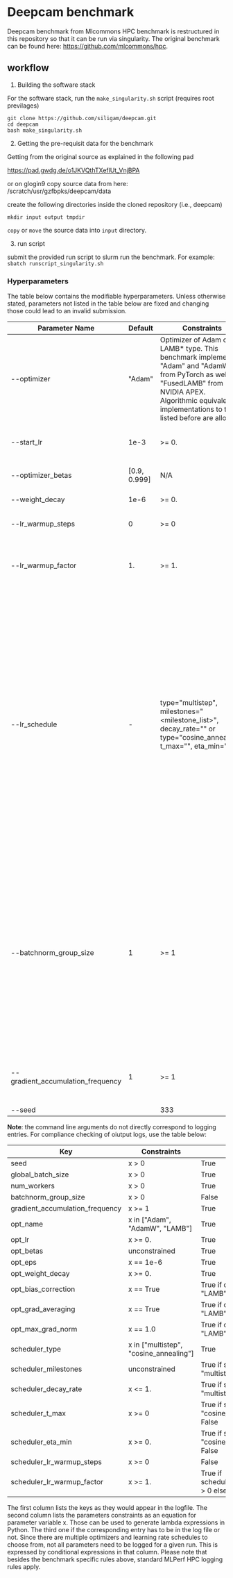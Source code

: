 # Deepcam benchmark 
Deepcam benchmark from Mlcommons HPC benchmark is restructured in this repository so that it can be run via singularity.
The original benchmark can be found here: https://github.com/mlcommons/hpc.

## workflow

1. Building the software stack

For the software stack, run the `make_singularity.sh` script (requires root previlages) 

```
git clone https://github.com/siligam/deepcam.git
cd deepcam
bash make_singularity.sh
```

2. Getting the pre-requisit data for the benchmark

Getting from the original source as explained in the following pad

https://pad.gwdg.de/o1JKVQthTXeflUt_VnjBPA

or on glogin9 copy source data from here:
/scratch/usr/gzfbpks/deepcam/data

create the following directories inside the cloned repository (i.e., deepcam)

```
mkdir input output tmpdir
```

`copy` or `move` the source data into `input` directory.


3. run script

submit the provided run script to slurm run the benchmark. 
For example: ```sbatch runscript_singularity.sh```

### Hyperparameters
The table below contains the modifiable hyperparameters. Unless otherwise stated, parameters not listed in the table below are fixed and changing those could lead to an invalid submission.

Parameter Name	| Default	| Constraints	| Description
| --- | --- | --------- | -------- |
--optimizer	| "Adam"	| Optimizer of Adam or LAMB* type. This benchmark implements "Adam" and "AdamW" from PyTorch as well as "FusedLAMB" from NVIDIA APEX. Algorithmic equivalent implementations to those listed before are allowed. |	The optimizer to choose
--start_lr	|	1e-3	| >= 0.	|	Start learning rate (or base learning rate if warmup is used)
--optimizer_betas	|	[0.9, 0.999]	|	N/A		| Momentum terms for Adam-type optimizers
--weight_decay	|	1e-6		| >= 0.		| L2 weight regularization term
--lr_warmup_steps	|	0		| >= 0	|	Number of steps for learning rate warmup
--lr_warmup_factor	|	1.		| >= 1. 	|	When warmup is used, the target learning_rate will be lr_warmup_factor * start_lr
--lr_schedule	|	-		|type="multistep", milestones="<milestone_list>", decay_rate="<value>" or type="cosine_annealing", t_max="<value>", eta_min="<value>"		|Specifies the learning rate schedule. Multistep decays the current learning rate by decay_rate at every milestone in the list. Note that the milestones are in unit of steps, not epochs. Number and value of milestones and the decay_rate can be chosen arbitrarily. For a milestone list, please specify it as whitespace separated values, for example milestones="5000 10000". For cosine annealing, the minimal lr is given by the value of eta_min and the period length in number of steps by T_max
--batchnorm_group_size	|	1		|>= 1		|Determines how many ranks participate in the batchnorm. Specifying a value > 1 will replace nn.BatchNorm2d with nn.SyncBatchNorm everywhere in the model. Currently, nn.SyncBatchNorm only supports node-local batch normalization, but using an Implementation of that same functionality which span arbitrary number of workers is allowed
--gradient_accumulation_frequency 	|	1	|	>= 1		|Specifies the number of gradient accumulation steps before a weight update is performed
--seed	|		|333		|> 0		|Random number generator seed. Multiple submissions which employ the same seed are forbidden. Please specify a seed depending on system clock or similar.

**Note**:  the command line arguments do not directly correspond to logging entries. For compliance checking of oiutput logs, use the table below:

|Key	| Constraints |	Required
| --- | --- | ---|
seed	|	x > 0	|	True
global_batch_size	|	x > 0		|True
num_workers	|	x > 0	|	True
batchnorm_group_size	|	x > 0	|	False
gradient_accumulation_frequency	|	x >= 1	|	True
opt_name	|	x in ["Adam", "AdamW", "LAMB"]	|	True
opt_lr	|	x >= 0.		|True
opt_betas	|	unconstrained	|	True
opt_eps	|	x == 1e-6	|	True
opt_weight_decay	|	x >= 0.	|	True
opt_bias_correction	|	x == True		|True if opt_name == "LAMB" else False
opt_grad_averaging		|x == True		|True if opt_name == "LAMB" else False
opt_max_grad_norm	|	x == 1.0	|	True if opt_name == "LAMB" else False
scheduler_type	|	x in ["multistep", "cosine_annealing"]	|	True
scheduler_milestones	| unconstrained		|True if scheduler_type == "multistep" else False
scheduler_decay_rate	|	x <= 1.	|	True if scheduler_type == "multistep" else False
scheduler_t_max	|	x >= 0	|	True if scheduler_type == "cosine_annealing" else False
scheduler_eta_min	|	x >= 0.	|	True if scheduler_type == "cosine_annealing" else False
scheduler_lr_warmup_steps	|	x >= 0	|	False
scheduler_lr_warmup_factor	|	x >= 1.	|	True if scheduler_lr_warmup_steps > 0 else False

The first column lists the keys as they would appear in the logfile. The second column lists the parameters constraints as an equation for parameter variable x. Those can be used to generate lambda expressions in Python. The third one if the corresponding entry has to be in the log file or not. Since there are multiple optimizers and learning rate schedules to choose from, not all parameters need to be logged for a given run. This is expressed by conditional expressions in that column. Please note that besides the benchmark specific rules above, standard MLPerf HPC logging rules apply.

